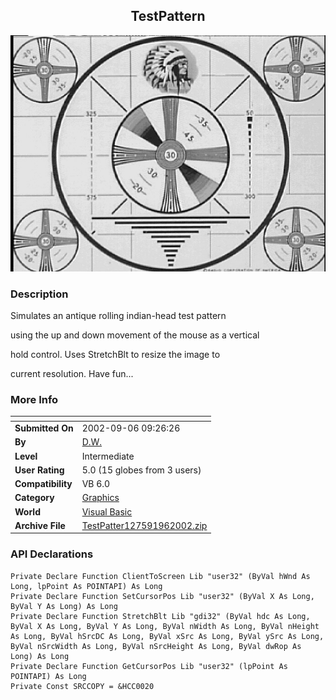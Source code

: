﻿<div align="center">

## TestPattern

<img src="PIC2002961034494639.jpg">
</div>

### Description

Simulates an antique rolling indian-head test pattern

using the up and down movement of the mouse as a vertical

hold control. Uses StretchBlt to resize the image to

current resolution. Have fun...
 
### More Info
 


<span>             |<span>
---                |---
**Submitted On**   |2002-09-06 09:26:26
**By**             |[D\.W\.](https://github.com/Planet-Source-Code/PSCIndex/blob/master/ByAuthor/d-w.md)
**Level**          |Intermediate
**User Rating**    |5.0 (15 globes from 3 users)
**Compatibility**  |VB 6\.0
**Category**       |[Graphics](https://github.com/Planet-Source-Code/PSCIndex/blob/master/ByCategory/graphics__1-46.md)
**World**          |[Visual Basic](https://github.com/Planet-Source-Code/PSCIndex/blob/master/ByWorld/visual-basic.md)
**Archive File**   |[TestPatter127591962002\.zip](https://github.com/Planet-Source-Code/d-w-testpattern__1-38721/archive/master.zip)

### API Declarations

```
Private Declare Function ClientToScreen Lib "user32" (ByVal hWnd As Long, lpPoint As POINTAPI) As Long
Private Declare Function SetCursorPos Lib "user32" (ByVal X As Long, ByVal Y As Long) As Long
Private Declare Function StretchBlt Lib "gdi32" (ByVal hdc As Long, ByVal X As Long, ByVal Y As Long, ByVal nWidth As Long, ByVal nHeight As Long, ByVal hSrcDC As Long, ByVal xSrc As Long, ByVal ySrc As Long, ByVal nSrcWidth As Long, ByVal nSrcHeight As Long, ByVal dwRop As Long) As Long
Private Declare Function GetCursorPos Lib "user32" (lpPoint As POINTAPI) As Long
Private Const SRCCOPY = &HCC0020
```





